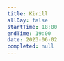 ```yaml
---
title: Kirill
allDay: false
startTime: 18:00
endTime: 19:00
date: 2023-06-02
completed: null
---
```


